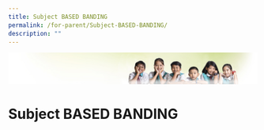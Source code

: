 ```yaml
---
title: Subject BASED BANDING
permalink: /for-parent/Subject-BASED-BANDING/
description: ""
---
```

![](/images/Banner.jpg)

Subject BASED BANDING
=====================